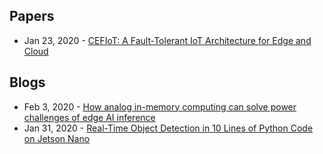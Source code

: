 ## Papers
- Jan 23, 2020 - [CEFIoT: A Fault-Tolerant IoT Architecture for Edge and Cloud](https://arxiv.org/abs/2001.08433)

## Blogs
- Feb 3, 2020 - [How analog in-memory computing can solve power challenges of edge AI inference](https://www.embedded.com/how-analog-in-memory-computing-can-solve-power-challenges-of-edge-ai-inference/)
- Jan 31, 2020 - [Real-Time Object Detection in 10 Lines of Python Code on Jetson Nano](https://www.youtube.com/watch?v=bcM5AQSAzUY&feature=youtu.be&_lrsc=a2612e7a-529d-4955-a417-fc24cdf888f3&ncid=so-twi-lt-799)